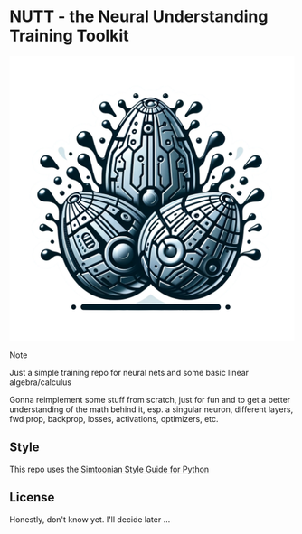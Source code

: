 # NUTT - the Neural Understanding Training Toolkit
![NUTT logo](nutt.png)
> [!NOTE]
> Just a simple training repo for neural nets and some basic linear algebra/calculus

Gonna reimplement some stuff from scratch, just for fun and to get a better understanding of the math behind it, esp. a singular neuron, different layers, fwd prop, backprop, losses, activations, optimizers, etc.

## Style
This repo uses the [Simtoonian Style Guide for Python](https://github.com/ongakken/Simtoon_StyleGuide/blob/main/python.md)

## License
Honestly, don't know yet. I'll decide later ...